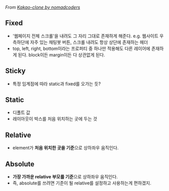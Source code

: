 *From [Kakao-clone by nomadcoders](https://nomadcoders.co/kokoa-clone)*

## Fixed
- '웹페이지 전체 스크롤'을 내려도 그 자리 그대로 존재하게 해준다. e.g. 웹사이트 우측하단에 자주 있는 채팅봇 버튼, 스크롤 내려도 항상 상단에 존재하는 헤더
- top, left, right, bottom이라는 프로퍼티 중 하나만 적용해도 다른 레이어에 존재하게 된다. block이든 margin이든 다 상관없게 된다.

## Sticky
- 특정 임계점에 따라 static과 fixed를 오가는 듯?

## Static
- 디폴트 값
- 레이아웃이 박스를 처음 위치하는 곳에 두는 것

## Relative
- element가 **처음 위치한 곳을 기준**으로 상하좌우 움직인다.

## Absolute
- **가장 가까운 relative 부모를 기준**으로 상하좌우 움직인다.
- 즉, absolute를 쓰려면 기준이 될 relative를 설정하고 사용하는게 편하겠지.
